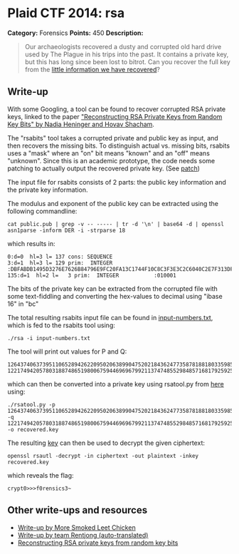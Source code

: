 # Plaid CTF 2014: rsa

**Category:** Forensics
**Points:** 450
**Description:**

> Our archaeologists recovered a dusty and corrupted old hard drive used by The Plague in his trips into the past. It contains a private key, but this has long since been lost to bitrot. Can you recover the full key from the [little information we have recovered](rsa-6537e9aae493b0c43601d1dbc2da2ce2.tar.bz2)?

## Write-up

With some Googling, a tool can be found to recover corrupted RSA private keys,
linked to the paper ["Reconstructing RSA Private Keys from Random Key Bits" by Nadia Heninger and Hovav Shacham][1].

The "rsabits" tool takes a corrupted private and public key as input, and then recovers the missing bits.
To distinguish actual vs. missing bits, rsabits uses a "mask" where an "on" bit means "known" and an "off" means "unknown".
Since this is an academic prototype, the code needs some patching to actually output the recovered private key.
(See [patch](rsabits.patch))

The input file for rsabits consists of 2 parts: the public key information and the private key information.

The modulus and exponent of the public key can be extracted using the following commandline:

    cat public.pub | grep -v -- ----- | tr -d '\n' | base64 -d | openssl asn1parse -inform DER -i -strparse 18

which results in:

    0:d=0  hl=3 l= 137 cons: SEQUENCE          
    3:d=1  hl=3 l= 129 prim:  INTEGER           :DBFABDB1495D3276E7626B84796E9FC20FA13C1744F10C8C3F3E3C2C6040C2E7F313DFA3D1FE10D1AE577CFEAB7452AA53102EEF7BE0099C022560E57A5C30D50940642D1B097DD2109AE02F2DCFF8198CD5A395FCAC4266107848B9DD63C387D2538E50415343042033EA09C084155E652B0F062340D5D4717A402A9D806A6B
    135:d=1  hl=2 l=   3 prim:  INTEGER           :010001

The bits of the private key can be extracted from the corrupted file with some text-fiddling and converting the hex-values to
decimal using "ibase 16" in "bc"

The total resulting rsabits input file can be found in [input-numbers.txt](input-numbers.txt),
which is fed to the rsabits tool using:

    ./rsa -i input-numbers.txt

The tool will print out values for P and Q:

    12643740637395110652894262209502063899047520218436247735878188180335985789877601396069401620713231058940443043891453952791936466967524033214476598572706213
    12217494205780318874865198006759446969679921137474855298485716817925925911890415286181103665676748660959871257808447814451048738105000263500773868071134927

which can then be converted into a private key using
rsatool.py from [here](https://github.com/ius/rsatool/blob/master/rsatool.py)
using:

    ./rsatool.py -p 12643740637395110652894262209502063899047520218436247735878188180335985789877601396069401620713231058940443043891453952791936466967524033214476598572706213 -q 12217494205780318874865198006759446969679921137474855298485716817925925911890415286181103665676748660959871257808447814451048738105000263500773868071134927 -o recovered.key


The resulting [key](recovered.key) can then be used to decrypt the given ciphertext:

    openssl rsautl -decrypt -in ciphertext -out plaintext -inkey recovered.key

which reveals the flag:

    crypt0>>>f0rensics3~

## Other write-ups and resources

* [Write-up by More Smoked Leet Chicken](http://mslc.ctf.su/wp/plaidctf-2014-rsa-writeup/)
* [Write-up by team Rentjong (auto-translated)](https://translate.google.com/translate?hl=en&sl=id&tl=en&u=http%3A%2F%2Frentjong-team.blogspot.com%2F2014%2F04%2Fplaidctf2014-write-up-rsaforensic450.html)
* [Reconstructing RSA private keys from random key bits](http://cseweb.ucsd.edu/~hovav/papers/hs09.html)

[1]: http://cseweb.ucsd.edu/~hovav/papers/hs09.html
